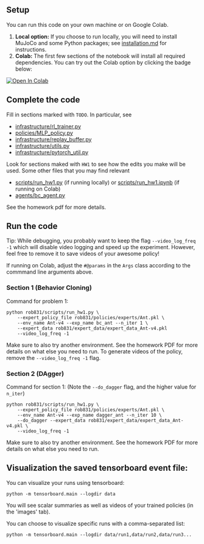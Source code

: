 ## Setup

You can run this code on your own machine or on Google Colab. 

1. **Local option:** If you choose to run locally, you will need to install MuJoCo and some Python packages; see [installation.md](installation.md) for instructions.
2. **Colab:** The first few sections of the notebook will install all required dependencies. You can try out the Colab option by clicking the badge below:

[![Open In Colab](https://colab.research.google.com/assets/colab-badge.svg)](https://colab.research.google.com/github/cmuroboticsdrl/16831_hw_F22/blob/main/hw1/rob831/scripts/run_hw1.ipynb)


## Complete the code

Fill in sections marked with `TODO`. In particular, see
 - [infrastructure/rl_trainer.py](rob831/infrastructure/rl_trainer.py)
 - [policies/MLP_policy.py](rob831/policies/MLP_policy.py)
 - [infrastructure/replay_buffer.py](rob831/infrastructure/replay_buffer.py)
 - [infrastructure/utils.py](rob831/infrastructure/utils.py)
 - [infrastructure/pytorch_util.py](rob831/infrastructure/pytorch_util.py)

Look for sections maked with `HW1` to see how the edits you make will be used.
Some other files that you may find relevant
 - [scripts/run_hw1.py](rob831/scripts/run_hw1.py) (if running locally) or [scripts/run_hw1.ipynb](rob831/scripts/run_hw1.ipynb) (if running on Colab)
 - [agents/bc_agent.py](rob831/agents/bc_agent.py)

See the homework pdf for more details.

## Run the code

Tip: While debugging, you probably want to keep the flag `--video_log_freq -1` which will disable video logging and speed up the experiment. However, feel free to remove it to save videos of your awesome policy!

If running on Colab, adjust the `#@params` in the `Args` class according to the commmand line arguments above.

### Section 1 (Behavior Cloning)
Command for problem 1:

```
python rob831/scripts/run_hw1.py \
	--expert_policy_file rob831/policies/experts/Ant.pkl \
	--env_name Ant-v4 --exp_name bc_ant --n_iter 1 \
	--expert_data rob831/expert_data/expert_data_Ant-v4.pkl
	--video_log_freq -1
```

Make sure to also try another environment.
See the homework PDF for more details on what else you need to run.
To generate videos of the policy, remove the `--video_log_freq -1` flag.

### Section 2 (DAgger)
Command for section 1:
(Note the `--do_dagger` flag, and the higher value for `n_iter`)

```
python rob831/scripts/run_hw1.py \
    --expert_policy_file rob831/policies/experts/Ant.pkl \
    --env_name Ant-v4 --exp_name dagger_ant --n_iter 10 \
    --do_dagger --expert_data rob831/expert_data/expert_data_Ant-v4.pkl \
	--video_log_freq -1
```

Make sure to also try another environment.
See the homework PDF for more details on what else you need to run.

## Visualization the saved tensorboard event file:

You can visualize your runs using tensorboard:
```
python -m tensorboard.main --logdir data
```

You will see scalar summaries as well as videos of your trained policies (in the 'images' tab).

You can choose to visualize specific runs with a comma-separated list:
```
python -m tensorboard.main --logdir data/run1,data/run2,data/run3...
```

